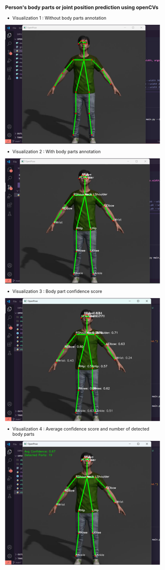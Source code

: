 ### Person's body parts or joint position prediction using openCVs

- Visualization 1 : Without body parts annotation

![Demo1](demos/demo1.png)


- Visualization 2 : With body parts annotation

![Demo2](demos/demo2.png)


- Visualization 3 : Body part confidence score

![Demo3](demos/demo3.png)


- Visualization 4 : Average confidence score and number of detected body parts

![Demo4](demos/demo4.png)
